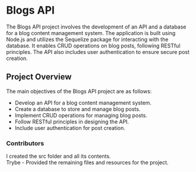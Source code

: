 <h1>Blogs API</h1>
The Blogs API project involves the development of an API and a database for a blog content management system. The application is built using Node.js and utilizes the Sequelize package for interacting with the database. It enables CRUD operations on blog posts, following RESTful principles. The API also includes user authentication to ensure secure post creation.<br>

<h2>Project Overview</h2>
The main objectives of the Blogs API project are as follows:<br>

- Develop an API for a blog content management system.<br>
- Create a database to store and manage blog posts.<br>
- Implement CRUD operations for managing blog posts.<br>
- Follow RESTful principles in designing the API.<br>
- Include user authentication for post creation.<br>

<h3>Contributors</h3>
I created the src folder and all its contents.<br>
Trybe - Provided the remaining files and resources for the project.<br>
